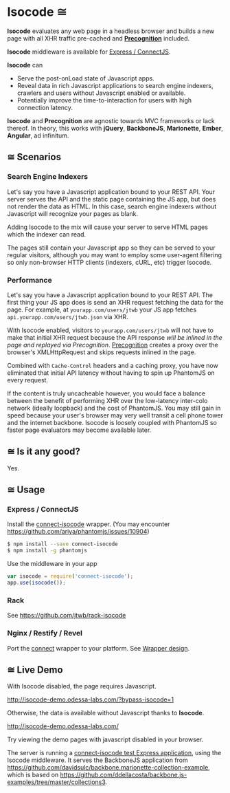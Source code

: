 # Isocode ≅

**Isocode** evaluates any web page in a headless browser and builds a new page with all XHR traffic pre-cached and **[Precognition](https://github.com/jtwb/precognition)** included.

**Isocode** middleware is available for [Express / ConnectJS](#express--connectjs).

**Isocode** can

* Serve the post-onLoad state of Javascript apps.
* Reveal data in rich Javascript applications to search engine indexers, crawlers and users without Javascript enabled or available.
* Potentially improve the time-to-interaction for users with high connection latency.

**Isocode** and **Precognition** are agnostic towards MVC frameworks or lack thereof. In theory, this works with **jQuery**, **BackboneJS**, **Marionette**, **Ember**, **Angular**, ad infinitum.


## ≅ Scenarios

### Search Engine Indexers

Let's say you have a Javascript application bound to your REST API. Your server serves the API and the static page containing the JS app, but does not render the data as HTML. In this case, search engine indexers without Javascript will recognize your pages as blank.

Adding Isocode to the mix will cause your server to serve HTML pages which the indexer can read.

The pages still contain your Javascript app so they can be served to your regular visitors, although you may want to employ some user-agent filtering so only non-browser HTTP clients (indexers, cURL, etc) trigger Isocode.

### Performance

Let's say you have a Javascript application bound to your REST API. The first thing your JS app does is send an XHR request fetching the data for the page. For example, at `yourapp.com/users/jtwb` your JS app fetches `api.yourapp.com/users/jtwb.json` via XHR.

With Isocode enabled, visitors to `yourapp.com/users/jtwb` will not have to make that initial XHR request because the API response *will be inlined in the page and replayed via Precognition*. [Precognition](https://github.com/jtwb/precognition) creates a proxy over the browser's XMLHttpRequest and skips requests inlined in the page.

Combined with `Cache-Control` headers and a caching proxy, you have now eliminated that initial API latency without having to spin up PhantomJS on every request.

If the content is truly uncacheable however, you would face a balance between the benefit of performing XHR over the low-latency inter-colo network (ideally loopback) and the cost of PhantomJS. You may still gain in speed because your user's browser may very well transit a cell phone tower and the internet backbone. Isocode is loosely coupled with PhantomJS so faster page evaluators may become available later.


## ≅ Is it any good?

Yes.

## ≅ Usage

### Express / ConnectJS

Install the [connect-isocode](https://github.com/jtwb/connect-isocode) wrapper. (You may encounter https://github.com/ariya/phantomjs/issues/10904)

```bash
$ npm install --save connect-isocode
$ npm install -g phantomjs
```

Use the middleware in your app

```javascript
var isocode = require('connect-isocode');
app.use(isocode());
```

### Rack

See https://github.com/jtwb/rack-isocode

### Nginx / Restify / Revel

Port the [connect](https://github.com/jtwb/connect-isocode) wrapper to your platform. See [Wrapper design](https://github.com/jtwb/isocode/wiki/Wrappers#Design).

## ≅ Live Demo

With Isocode disabled, the page requires Javascript.

http://isocode-demo.odessa-labs.com/?bypass-isocode=1

Otherwise, the data is available without Javascript thanks to **Isocode**.

http://isocode-demo.odessa-labs.com/

Try viewing the demo pages with javascript disabled in your browser.

The server is running a [connect-isocode test Express application](https://github.com/jtwb/connect-isocode/tree/master/test/cats), using the Isocode middleware. It serves the BackboneJS application from https://github.com/davidsulc/backbone.marionette-collection-example, which is based on 
https://github.com/ddellacosta/backbone.js-examples/tree/master/collections3.
